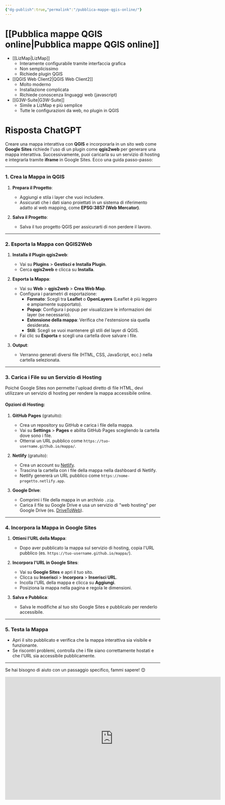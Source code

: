 ```yaml
---
{"dg-publish":true,"permalink":"/pubblica-mappe-qgis-online/"}
---
```


# [[Pubblica mappe QGIS online\|Pubblica mappe QGIS online]]

- [[LizMap\|LizMap]]
	- Interamente configurabile tramite interfaccia grafica
	- Non semplicissimo
	- Richiede plugin QGIS
- [[QGIS Web Client2\|QGIS Web Client2]]
	- Molto moderno
	- Installazione complicata
	- Richiede conoscenza linguaggi web (javascript)
- [[G3W-Suite\|G3W-Suite]]
	- Simile a LizMap e più semplice
	- Tutte le configurazioni da web, no plugin in QGIS


# Risposta ChatGPT

Creare una mappa interattiva con **QGIS** e incorporarla in un sito web come **Google Sites** richiede l'uso di un plugin come **qgis2web** per generare una mappa interattiva. Successivamente, puoi caricarla su un servizio di hosting e integrarla tramite **iframe** in Google Sites. Ecco una guida passo-passo:

---

### **1. Crea la Mappa in QGIS**

1. **Prepara il Progetto**:
    
    - Aggiungi e stila i layer che vuoi includere.
    - Assicurati che i dati siano proiettati in un sistema di riferimento adatto al web mapping, come **EPSG:3857 (Web Mercator)**.
2. **Salva il Progetto**:
    
    - Salva il tuo progetto QGIS per assicurarti di non perdere il lavoro.

---

### **2. Esporta la Mappa con QGIS2Web**

1. **Installa il Plugin qgis2web**:
    
    - Vai su **Plugins** > **Gestisci e Installa Plugin**.
    - Cerca **qgis2web** e clicca su **Installa**.
2. **Esporta la Mappa**:
    
    - Vai su **Web** > **qgis2web** > **Crea Web Map**.
    - Configura i parametri di esportazione:
        - **Formato**: Scegli tra **Leaflet** o **OpenLayers** (Leaflet è più leggero e ampiamente supportato).
        - **Popup**: Configura i popup per visualizzare le informazioni dei layer (se necessario).
        - **Estensione della mappa**: Verifica che l'estensione sia quella desiderata.
        - **Stili**: Scegli se vuoi mantenere gli stili del layer di QGIS.
    - Fai clic su **Esporta** e scegli una cartella dove salvare i file.
3. **Output**:
    
    - Verranno generati diversi file (HTML, CSS, JavaScript, ecc.) nella cartella selezionata.

---

### **3. Carica i File su un Servizio di Hosting**

Poiché Google Sites non permette l'upload diretto di file HTML, devi utilizzare un servizio di hosting per rendere la mappa accessibile online.

#### Opzioni di Hosting:

1. **GitHub Pages** (gratuito):
    
    - Crea un repository su GitHub e carica i file della mappa.
    - Vai su **Settings** > **Pages** e abilita GitHub Pages scegliendo la cartella dove sono i file.
    - Otterrai un URL pubblico come `https://tuo-username.github.io/mappa/`.
2. **Netlify** (gratuito):
    
    - Crea un account su [Netlify](https://www.netlify.com/).
    - Trascina la cartella con i file della mappa nella dashboard di Netlify.
    - Netlify genererà un URL pubblico come `https://nome-progetto.netlify.app`.
3. **Google Drive**:
    
    - Comprimi i file della mappa in un archivio `.zip`.
    - Carica il file su Google Drive e usa un servizio di "web hosting" per Google Drive (es. [DriveToWeb](https://drv.tw/)).

---

### **4. Incorpora la Mappa in Google Sites**

1. **Ottieni l'URL della Mappa**:
    
    - Dopo aver pubblicato la mappa sul servizio di hosting, copia l'URL pubblico (es. `https://tuo-username.github.io/mappa/`).
2. **Incorpora l'URL in Google Sites**:
    
    - Vai su **Google Sites** e apri il tuo sito.
    - Clicca su **Inserisci** > **Incorpora** > **Inserisci URL**.
    - Incolla l'URL della mappa e clicca su **Aggiungi**.
    - Posiziona la mappa nella pagina e regola le dimensioni.
3. **Salva e Pubblica**:
    
    - Salva le modifiche al tuo sito Google Sites e pubblicalo per renderlo accessibile.

---

### **5. Testa la Mappa**

- Apri il sito pubblicato e verifica che la mappa interattiva sia visibile e funzionante.
- Se riscontri problemi, controlla che i file siano correttamente hostati e che l'URL sia accessibile pubblicamente.

---

Se hai bisogno di aiuto con un passaggio specifico, fammi sapere! 😊

<iframe width="700" height="400" src="https://jaked2001.github.io/MappaCiclabiliRoma_Tipologia/" title="Titolo" frameborder="0" allow="accelerometer; autoplay; clipboard-write; encrypted-media; gyroscope; picture-in-picture; web-share" referrerpolicy="strict-origin-when-cross-origin" allowfullscreen></iframe>
